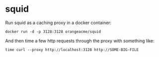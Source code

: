 squid
=====

Run squid as a caching proxy in a docker container:

    docker run -d -p 3128:3128 orangeacme/squid

And then time a few http requests through the proxy with something like:

    time curl --proxy http://localhost:3128 http://SOME-BIG-FILE
